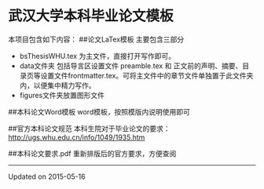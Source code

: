 武汉大学本科毕业论文模板
==============
本项目包含如下内容：
##论文LaTex模板
主要包含三部分
- bsThesisWHU.tex 为主文件，直接打开写作即可。
- data文件夹
包括导言区设置文件 preamble.tex 和 正文前的声明、摘要、目录页等设置文件frontmatter.tex。可将主文件中的章节文件单独置于此文件夹内，以便集中精力写作。
- figures文件夹放置图形文件

##本科论文Word模板
word模板，按照模版内说明使用即可

##官方本科论文规范
本科生院对于毕业论文的要求：http://ugs.whu.edu.cn/info/1049/1935.htm

##本科论文要求.pdf
重新排版后的官方要求，方便查阅

---
Updated on 2015-05-16
